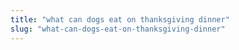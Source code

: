 ```yaml
---
title: "what can dogs eat on thanksgiving dinner"
slug: "what-can-dogs-eat-on-thanksgiving-dinner"
---
```


